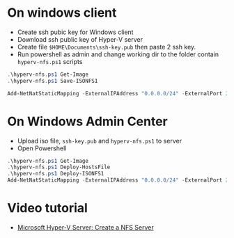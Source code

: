 # On windows client

- Create ssh pubic key for Windows client
- Download ssh public key of Hyper-V server
- Create file `$HOME\Documents\ssh-key.pub` then paste 2 ssh key.
- Run powershell as admin and change working dir to the folder contain `hyperv-nfs.ps1` scripts


```powershell
.\hyperv-nfs.ps1 Get-Image
.\hyperv-nfs.ps1 Save-ISONFS1

Add-NetNatStaticMapping -ExternalIPAddress "0.0.0.0/24" -ExternalPort 2222 -Protocol TCP -InternalIPAddress "10.10.0.101" -InternalPort 22 -NatName KubeNatNet
```

# On Windows Admin Center

- Upload iso file, `ssh-key.pub` and `hyperv-nfs.ps1` to server
- Open Powershell

```powershell
.\hyperv-nfs.ps1 Get-Image
.\hyperv-nfs.ps1 Deploy-HostsFile
.\hyperv-nfs.ps1 Deploy-ISONFS1
Add-NetNatStaticMapping -ExternalIPAddress "0.0.0.0/24" -ExternalPort 2222 -Protocol TCP -InternalIPAddress "10.10.0.101" -InternalPort 22 -NatName KubeNatNet
```

# Video tutorial

- [Microsoft Hyper-V Server: Create a NFS Server](https://www.youtube.com/watch?v=gIdUB1cbAkg)